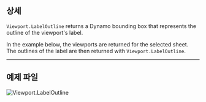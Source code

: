 ## 상세
`Viewport.LabelOutline` returns a Dynamo bounding box that represents the outline of the viewport's label.

In the example below, the viewports are returned for the selected sheet. The outlines of the label are then returned with `Viewport.LabelOutline`.
___
## 예제 파일

![Viewport.LabelOutline](./Revit.Elements.Viewport.LabelOutline_img.jpg)
